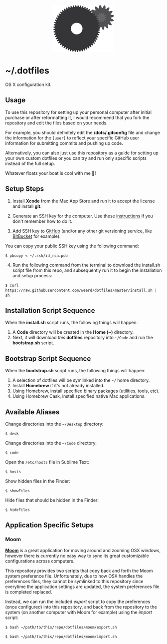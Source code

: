<p align="center">
  <img alt="gears image for dotfiles banner" src="https://raw.githubusercontent.com/weerd/dotfiles/master/assets/dotfiles_banner.png" width="196" height="151">
</p>

# ~/.dotfiles
OS X configuration kit.

## Usage

To use this repository for setting up your personal computer after initial purchase or after reformatting it, I would recommend that you fork the repository and edit the files based on your needs.

For example, you should definitely edit the **/dots/.gitconfig** file and change the information for the `[user]` to reflect your specific GitHub user information for submitting commits and pushing up code.

Alternatively, you can also just use this repository as a guide for setting up your own custom dotfiles or you can try and run only specific scripts instead of the full setup.

Whatever floats your boat is cool with me 💃!



## Setup Steps

1) Install **Xcode** from the Mac App Store and run it to accept the license and install **git**.

2) Generate an SSH key for the computer. Use these [instructions](https://help.github.com/articles/generating-ssh-keys/) if you don't remember how to do it.

3) Add SSH key to [GitHub](https://github.com) (and/or any other git versioning service, like [BitBucket](https://bitbucket.com) for example).

You can copy your public SSH key using the following command:

```shell
$ pbcopy < ~/.ssh/id_rsa.pub
```

4) Run the following command from the terminal to download the install.sh script file from this repo, and subsequently run it to begin the installation and setup process:

```shell
$ curl https://raw.githubusercontent.com/weerd/dotfiles/master/install.sh | sh
```



## Installation Script Sequence

When the **install.sh** script runs, the following things will happen:

1. A **Code** directory will be created in the **Home (~)** directory.
1. Next, it will download _this_ **dotfiles** repository into `~/Code` and run the **bootstrap.sh** script.



## Bootstrap Script Sequence

When the **bootstrap.sh** script runs, the following things will happen:

1. A selection of dotfiles will be symlinked into the `~/` home directory.
1. Install **Homebrew** if it's not already installed.
1. Using Homebrew, install specified binary packages (utilities, tools, etc).
1. Using Homebrew Cask, install specified native Mac applications.



## Available Aliases

Change directories into the `~/Desktop` directory:

```shell
$ desk
```

Change directories into the `~/Code` directory:

```shell
$ code
```

Open the `/etc/hosts` file in Sublime Text:

```shell
$ hosts
```

Show hidden files in the Finder:

```shell
$ showFiles
```

Hide files that should be hidden in the Finder:

```shell
$ hideFiles
```



## Application Specific Setups

### Moom 
[**Moom**](https://manytricks.com/moom/) is a great application for moving around and zooming OSX windows, however there is currently no easy way to sync its great customizable configurations across computers.

This repository provides two scripts that copy back and forth the Moom system preference file. Unfortunately, due to how OSX handles the preferences files, they cannot be symlinked to this repository since everytime the application settings are updated, the system preferences file is completed replaced. 

Instead, we can run the included _export_ script to copy the preferences (once configured) into this repository, and back from the repository to the system (on another computer with Moom for example) using the _import_ script:

```shell
$ bash ~/path/to/this/repo/dotfiles/moom/export.sh
```

```shell
$ bash ~/path/to/this/repo/dotfiles/moom/import.sh
```

